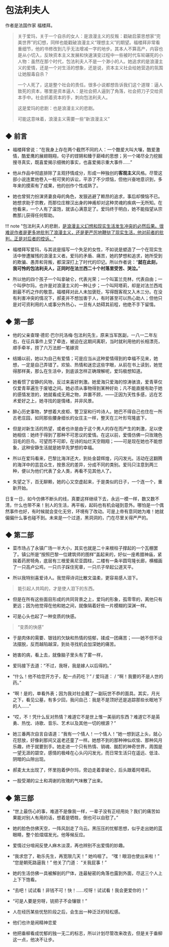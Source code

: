 # 包法利夫人

作者是法国作家 福楼拜。

> 关于爱玛，关于一个自杀的女人：是浪漫主义的反叛：戳破启蒙思想家“完美世界”的幻想，同样也能戳破浪漫主义“理想主义”的期望。福楼拜非常看重细节，他的书修改到几乎无法增减一字的地步。其本人不算高产，内容也是从小切入，反映资本主义发展和快速演变过程中一些被时代车轮碾死的小人物：虽然在那个时代，包法利夫人不是一个渺小的人。她追求的是浪漫主义的爱情，还是一个对生活的想象，还是说，资本主义社会给她营造的氛围让她服毒自杀？
>
> 一个人死了，这是整个社会的责任。很多小说都想告诉我们这个道理：逼人致死的资本，哪里是资本逼人：是社会把人逼到了角落，社会把刀子交给资本手中。社会抓着资本的手，刺向包法利夫人。
>
> 这是爱玛的悲剧：也是浪漫主义的悲剧。
>
> 可能这意味着，浪漫主义需要一些“新浪漫主义”


## ◆  前言

-  福楼拜曾说：“在我身上存在两个截然不同的人：一个酷爱大叫大嚷，酷爱激情，酷爱鹰的展翅翱翔，句子的铿锵和臻于巅峰的思想；另一个竭尽全力挖掘搜寻真实，既喜爱揭示细微的事实，也喜爱揭示重大事件……”

-  他从作品中彻底排除了主观抒情成分，形成一种独创的**客观主义**风格。尽管这部小说连累他卷入一桩可笑的诉讼，平添了不少烦恼，但他兴奋地意识到，多年来的摸索有了成果，他的创作个性成熟了。

-  她也曾努力扮演贤妻良母的角色，发狠逃避了赖昂的追求，事后却懊恼不已。她想求助于宗教，而那位庄稼汉出身的神甫却对这种灵魂的疾病一无所知。在他看来，一个人有了温饱，就该心满意足了。爱玛终于明白，她不能指望从宗教那儿获得任何帮助。

!!! note "包法利夫人的悲剧，<u>是浪漫主义幻想和现实生活发生冲突的必然后果。很难说作者是更多地批判了浪漫主义，还是更严厉地鞭挞了现实生活，他对前者的批判，正是对后者的控诉。</u>"

-  福楼拜写爱玛，与其说是描写一个失足的女性，不如说是塑造了一个在现实生活中惨遭摧残的浪漫主义者。爱玛的矛盾、痛苦，她的梦想和追求，她所受到的欺骗、愚弄和背叛，都深深打上了时代的印记。所以作者说：“**就在此刻，我可怜的包法利夫人，正同时在法兰西二十个村落里受苦、哭泣。**”

-  所以他的四个孩子一个叫拿破仑，代表光荣；一个叫富兰克林，代表自由；一个叫伊尔玛，也许是对浪漫主义的一种让步；一个叫阿塔莉，却是对法兰西戏剧最不朽之作的敬意。福楼拜对此人未加褒贬，写得既客观又入木三分。在没有利害冲突的情况下，郝麦并不想加害于人，有时甚至可以热心助人；但他只是对可资利用的人或事分外热心，一旦有人妨碍其前程，他绝不手下留情。

## ◆  第一部

-  他的父亲查理·德尼·巴尔托洛梅·包法利先生，原来当军医副，一八一二年左右，在征兵事件上受了牵连，被迫在这期间离职，当时就利用他的长相漂亮，顺手牵羊，捞了六万法郎一笔嫁资

-  结婚以前，她以为自己有爱情；可是应当从这种爱情得到的幸福不见来，她想，一定是自己弄错了。欢愉、热情和迷恋这些字眼，从前在书上读到，她觉得那样美，那么在生活中，到底该怎样正确理解呢，爱玛极想知道。

-  她看惯了安静的风物，反过来喜好刺激。她爱海只爱海的惊涛骇浪，爱青草仅仅爱青草遍生于废墟之间。她必须从事物得到某种好处；凡不能直接有助于她的感情发泄的，她就看成无用之物，弃置不顾，——正因为天性多感，远在艺术爱好之上，她寻找的是情绪，并非风景。

-  醉心历史事物，梦想着大皮柜、警卫室和行吟诗人。她巴不得自己也住在一所古老庄园，如同那些腰身细长的女庄主一样，整天在三叶形穹隆底下，

-  但是对新生活的热望，或者也许是由于这个男人的存在而产生的刺激，足以使她相信：她终于得到了那种不可思议的爱情。在这以前，爱情仿佛一只玫瑰色羽毛的巨鸟，可望而不可即，在诗的灿烂天空翱翔；——可是现在她也不能想象，这种安静生活就是她早先梦想的幸福。

-  所以在爱玛看来，巴黎比海洋还大，到处金碧辉煌，闪闪发光。活动在这翻腾的海洋中的芸芸众生，按景况的差异，分成不同的类别。爱玛只注意到两三种，便以为他们代表了全人类，再看不见其他人了。

-  失望之下，百无聊赖，她的心又空虚起来，于是类似的日子，一个连一个，重新开始。

日复一日，如今仿佛不断头的线，真要这样继续下去，永远一模一样，数又数不清，什么也带不来！别人的生活，再平板，起码也有机会碰到意外。哪怕是一个偶然事件也好，有时候就会变化无穷，环境有了改动。可是上帝有意同她为难！她就偏偏什么事也碰不到。未来是一个过道，黑洞洞的，门在尽里关得严严的。


## ◆  第二部

-  菜市场占了永镇广场一半大小，其实也就是二十来根柱子撑起的一个瓦棚罢了。镇公所是“按照巴黎一位建筑师的图样”盖起来的，好似一座希腊神庙，紧挨着药房犄角，底层有三根爱奥尼亚圆柱，二楼有一条半圆穹隆长廊，横楣画了一只高卢公鸡，一只爪子踩住宪章，一只爪子举起公道天平。

-  所以我特别喜爱诗人。我觉得诗词比散文温柔，更容易感人泪下。
> 能引起人共鸣的，才是使人泪下的东西。

-  但是在所有这些面目形成的共同背景之上，爱玛的形象，孤零零的，离他只有更远；因为他觉得在他和她之间，就像隔着好些一片模糊的深渊一样。

-  可是心头也起了一种变质的快感。
> “变质的快感”

-  于是肉体的需要、银钱的欠缺和热情的悒郁，揉成一团痛苦；——她不但不设法摆脱，反而越陷越深，到处寻找机会加深她的痛苦。

-  她害的病，看上去，就像脑子里头有了雾一样，

-  爱玛接下去道：“不过，我呀，我是嫁人以后得的。”

-  “什么！他不给您开方子，配一点药吃？” / 爱玛道： / “啊！我要的不是人世的药。”

-  “啊！是的，单看外表；因为我对社会戴了一副玩世不恭的面具。其实，月光之下，看见公墓，有多少回，我问自己：我是不是顶好还是追踪那些长眠地下的人……”

-  “哎，不！凭什么反对热情？难道它不是世上惟一美丽的东西？难道它不是英勇、热忱、诗歌、音乐、艺术以及其他一切的根源？”

-  她三番两次自言自语道：“我有一个情人！一个情人！”她一想到这上头，就心花怒放，好像刹那间又返老还童了一样。她想不到的那种神仙欢愉、那种风月乐趣，终于就要到手。她走进一个只有热情、销魂、酩酊的神奇世界，周围是一望无涯的碧空，感情的极峰在心头闪闪发光，而日常生活只在遥远、低洼、阴暗的山隙出现。

-  郝麦太太出现了，怀里抱着伊尔玛，旁边走着拿破仑，后头跟着阿塔莉。

-  一股受潮的尘土和凋谢的玫瑰的气味散了出来。


## ◆  第三部

-  “世上最伤心的事，难道不是像我一样，一辈子没有正经用处？我们的痛苦如果能对别人有用的话，想着是牺牲，倒也可以自慰了。”

-  她的脸色仿佛天空，一阵风刮走了乌云。黑压压的忧郁思想，似乎走出她的蓝眼睛，整个脸熠熠发光。他等候反应。

-  爱情过分喧闹反使人麻木淡漠，再也辨别不出爱情的妙趣。

-  “我求您了，勒乐先生，再宽限几天！”
她呜咽了。
“嘿！眼泪也使出来啦！”
“您是朝死路逼我！”
他关了门道：
“关我屁事！”

-  她的生活仿佛一具被解剖的尸体，连最秘密的角落也露到外面，尽这三个人上上下下饱看。

-  “去吧！试试看！非钱不可！快！……哎呀！试试看！我会更爱你的！”

-  “可是人要是穷呀，铳把子不会镶银！”

-  人在经历某些忧愁阶段之后，会生出一种泛泛的轻松感。

-  他们也许是闹精神恋爱

-  他把垂柳看成忧郁的独一无二的标志，所以计划尽管改来改去，但是关于垂柳这一点，他决不让步。

